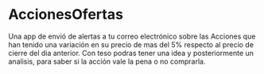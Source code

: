 # AccionesOfertas
Una app de envió de alertas a tu correo electrónico sobre las Acciones que han tenido una variación en su precio de mas del 5% respecto al precio de cierre del dia anterior. Con teso podras tener una idea y posteriormente un analisis,  para saber si la acción vale la pena o no comprarla.
